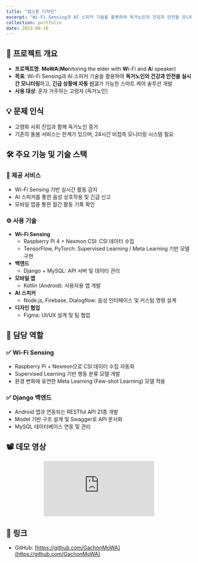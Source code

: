 ```yaml
---
title: "캡스톤 디자인"
excerpt: "Wi-Fi Sensing과 AI 스피커 기술을 활용하여 독거노인의 건강과 안전을 모니터링하고 긴급신고까지 가능한 솔루션"
collection: portfolio
date: 2023-06-16
---
```

## 📌 프로젝트 개요
- **프로젝트명**: **MoWA**(**Mo**nitoring the elder with **W**i-Fi and **A**I speaker) 
- **목표**: Wi-Fi Sensing과 AI 스피커 기술을 활용하여 **독거노인의 건강과 안전을 실시간 모니터링**하고, **긴급 상황에 자동 신고**가 가능한 스마트 케어 솔루션 개발  
- **사용 대상**: 혼자 거주하는 고령자 (독거노인)  


## 💡 문제 인식
- 고령화 사회 진입과 함께 독거노인 증가
- 기존의 돌봄 서비스는 한계가 있으며, 24시간 비접촉 모니터링 시스템 필요


## 🛠️ 주요 기능 및 기술 스택

### 🎯 제공 서비스
- Wi-Fi Sensing 기반 실시간 활동 감지
- AI 스피커를 통한 음성 상호작용 및 긴급 신고
- 모바일 앱을 통한 월간 활동 기록 확인

### ⚙️ 사용 기술
- **Wi-Fi Sensing**
  - Raspberry Pi 4 + Nexmon CSI: CSI 데이터 수집
  - TensorFlow, PyTorch: Supervised Learning / Meta Learning 기반 모델 구현
- **백엔드**
  - Django + MySQL: API 서버 및 데이터 관리
- **모바일 앱**
  - Kotlin (Android): 사용자용 앱 개발
- **AI 스피커**
  - Node.js, Firebase, Dialogflow: 음성 인터페이스 및 커스텀 명령 설계
- **디자인 협업**
  - Figma: UI/UX 설계 및 팀 협업


## 🙋 담당 역할

### ✅ Wi-Fi Sensing
- Raspberry Pi + Nexmon으로 CSI 데이터 수집 자동화
- Supervised Learning 기반 행동 분류 모델 개발  
- 환경 변화에 유연한 Meta Learning (Few-shot Learning) 모델 적용

### ✅ Django 백엔드
- Android 앱과 연동되는 RESTful API 21종 개발
- Model 기반 구조 설계 및 Swagger로 API 문서화
- MySQL 데이터베이스 연동 및 관리

## 📽️ 데모 영상
<div align="center">
  <iframe src="https://www.youtube.com/embed/tfXx67bdHSE" frameborder="0" allowfullscreen></iframe>
</div>

## 🔗 링크
- GitHub: [https://github.com/GachonMoWA](https://github.com/GachonMoWA)  
